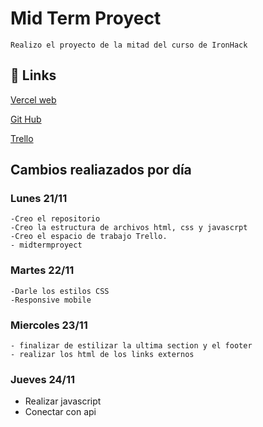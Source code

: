 # Mid Term Proyect

    Realizo el proyecto de la mitad del curso de IronHack

## 🔗 Links

[Vercel web](https://midproyect-6z41-q7u0k9n9x-santicasalis.vercel.app/)

[Git Hub](https://github.com/santicasalis/midproyect)

[Trello](https://trello.com/invite/b/cUKvF9rN/ATTI07deb1ffe868f4e1b43e85a2eb9363d1072BBC99/kanban-template)

## Cambios realiazados por día

### Lunes 21/11

    -Creo el repositorio
    -Creo la estructura de archivos html, css y javascrpt
    -Creo el espacio de trabajo Trello.
    - midtermproyect

### Martes 22/11

    -Darle los estilos CSS
    -Responsive mobile

### Miercoles 23/11

    - finalizar de estilizar la ultima section y el footer
    - realizar los html de los links externos

### Jueves 24/11

- Realizar javascript
- Conectar con api
